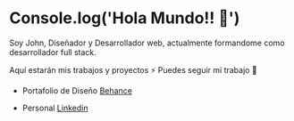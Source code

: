 # Console.log('Hola Mundo!! 👋')

Soy John, Diseñador y Desarrollador web, actualmente formandome como desarrollador full stack.

Aquí estarán mis trabajos y proyectos ⚡
Puedes seguir mi trabajo 🚀

- Portafolio de Diseño [Behance](https://www.behance.net/johndevsigner)

- Personal [Linkedin](https://www.linkedin.com/in/john-devsigner/)
